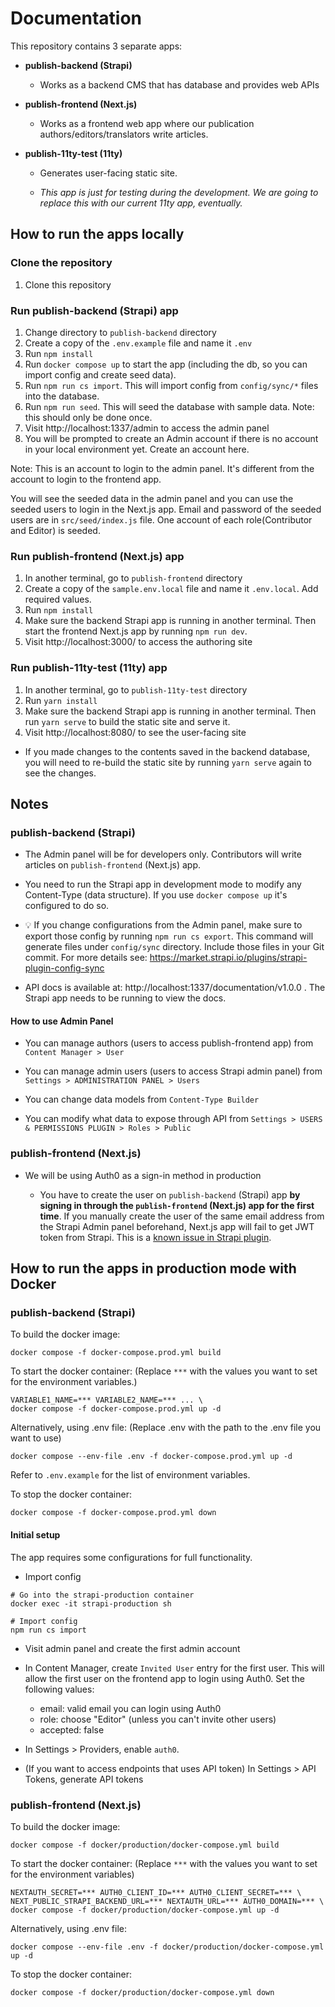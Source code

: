 # Documentation

This repository contains 3 separate apps:

- **publish-backend (Strapi)**

  - Works as a backend CMS that has database and provides web APIs

- **publish-frontend (Next.js)**

  - Works as a frontend web app where our publication
    authors/editors/translators write articles.

- **publish-11ty-test (11ty)**

  - Generates user-facing static site.

  - _This app is just for testing during the development. We are going to
    replace this with our current 11ty app, eventually._

## How to run the apps locally

### Clone the repository

1. Clone this repository

### Run publish-backend (Strapi) app

1. Change directory to `publish-backend` directory
2. Create a copy of the `.env.example` file and name it `.env`
3. Run `npm install`
4. Run `docker compose up` to start the app (including the db, so you can import config and create seed data).
5. Run `npm run cs import`.
   This will import config from `config/sync/*` files into the database.
6. Run `npm run seed`.
   This will seed the database with sample data. Note: this should only be done once.
7. Visit http://localhost:1337/admin to access the admin panel
8. You will be prompted to create an Admin account if there is no account in your local environment yet. Create an account here.

Note: This is an account to login to the admin panel. It's different from the
account to login to the frontend app.

You will see the seeded data in the admin panel and you can use the seeded users to login in the Next.js app. Email and password of the seeded users are in `src/seed/index.js` file. One account of each role(Contributor and Editor) is seeded.

### Run publish-frontend (Next.js) app

1. In another terminal, go to `publish-frontend` directory
2. Create a copy of the `sample.env.local` file and name it `.env.local`. Add
   required values.
3. Run `npm install`
4. Make sure the backend Strapi app is running in another terminal. Then start
   the frontend Next.js app by running `npm run dev`.
5. Visit http://localhost:3000/ to access the authoring site

### Run publish-11ty-test (11ty) app

1. In another terminal, go to `publish-11ty-test` directory
2. Run `yarn install`
3. Make sure the backend Strapi app is running in another terminal. Then run
   `yarn serve` to build the static site and serve it.
4. Visit http://localhost:8080/ to see the user-facing site

- If you made changes to the contents saved in the backend database, you will
  need to re-build the static site by running `yarn serve` again to see the
  changes.

## Notes

### publish-backend (Strapi)

- The Admin panel will be for developers only. Contributors will write articles
  on `publish-frontend` (Next.js) app.

- You need to run the Strapi app in development mode to modify any Content-Type
  (data structure). If you use `docker compose up` it's configured to do so.

- 💡 If you change configurations from the Admin panel, make sure to export
  those config by running `npm run cs export`. This command will generate files
  under `config/sync` directory. Include those files in your Git commit. For
  more details see: https://market.strapi.io/plugins/strapi-plugin-config-sync

- API docs is available at: http://localhost:1337/documentation/v1.0.0 . The
  Strapi app needs to be running to view the docs.

#### How to use Admin Panel

- You can manage authors (users to access publish-frontend app) from
  `Content Manager > User`

- You can manage admin users (users to access Strapi admin panel) from
  `Settings > ADMINISTRATION PANEL > Users`

- You can change data models from `Content-Type Builder`

- You can modify what data to expose through API from
  `Settings > USERS & PERMISSIONS PLUGIN > Roles > Public`

### publish-frontend (Next.js)

- We will be using Auth0 as a sign-in method in production

  - You have to create the user on `publish-backend` (Strapi) app **by signing
    in through the `publish-frontend` (Next.js) app for the first time**. If you
    manually create the user of the same email address from the Strapi Admin
    panel beforehand, Next.js app will fail to get JWT token from Strapi. This
    is a
    [known issue in Strapi plugin](https://github.com/strapi/strapi/issues/12907).

## How to run the apps in production mode with Docker

### publish-backend (Strapi)

To build the docker image:

```
docker compose -f docker-compose.prod.yml build
```

To start the docker container:
(Replace `***` with the values you want to set for the environment variables.)

```
VARIABLE1_NAME=*** VARIABLE2_NAME=*** ... \
docker compose -f docker-compose.prod.yml up -d
```

Alternatively, using .env file:
(Replace .env with the path to the .env file you want to use)

```
docker compose --env-file .env -f docker-compose.prod.yml up -d
```

Refer to `.env.example` for the list of environment variables.

To stop the docker container:

```
docker compose -f docker-compose.prod.yml down
```

#### Initial setup

The app requires some configurations for full functionality.

- Import config

```
# Go into the strapi-production container
docker exec -it strapi-production sh

# Import config
npm run cs import
```

- Visit admin panel and create the first admin account

- In Content Manager, create `Invited User` entry for the first user. This will allow the first user on the frontend app to login using Auth0. Set the following values:
  - email: valid email you can login using Auth0
  - role: choose "Editor" (unless you can't invite other users)
  - accepted: false
- In Settings > Providers, enable `auth0`.
- (If you want to access endpoints that uses API token) In Settings > API Tokens, generate API tokens

### publish-frontend (Next.js)

To build the docker image:

```
docker compose -f docker/production/docker-compose.yml build
```

To start the docker container:
(Replace `***` with the values you want to set for the environment variables)

```
NEXTAUTH_SECRET=*** AUTH0_CLIENT_ID=*** AUTH0_CLIENT_SECRET=*** \
NEXT_PUBLIC_STRAPI_BACKEND_URL=*** NEXTAUTH_URL=*** AUTH0_DOMAIN=*** \
docker compose -f docker/production/docker-compose.yml up -d
```

Alternatively, using .env file:

```
docker compose --env-file .env -f docker/production/docker-compose.yml up -d
```

To stop the docker container:

```
docker compose -f docker/production/docker-compose.yml down
```
